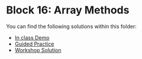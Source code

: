 # Block 16: Array Methods

You can find the following solutions within this folder:

* [In class Demo](./demo_solution/)
* [Guided Practice](./guided_practice/)
* [Workshop Solution](./workshop_solution/)